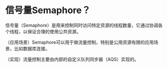 # 信号量Semaphore？

信号量（Semaphore）是用来控制同时访问特定资源的线程数量，它通过协调各个线程，以保证合理的使用公共资源。

（应用场景）Semaphore可以用于做流量控制，特别是公用资源有限的应用场景，比如数据库连接。

（实现）流量控制主要由内部的自定义队列同步器（AQS）实现的。